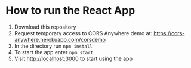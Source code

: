 # How to run the React App

1. Download this repository
2. Request temporary access to CORS Anywhere demo at: https://cors-anywhere.herokuapp.com/corsdemo
3. In the directory run `npm install`
4. To start the app enter `npm start`
5. Visit [http://localhost:3000](http://localhost:3000) to start using the app